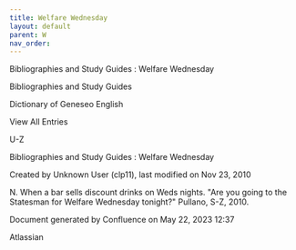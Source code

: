 ```yaml
---
title: Welfare Wednesday
layout: default
parent: W
nav_order:
---
```


Bibliographies and Study Guides : Welfare Wednesday

Bibliographies and Study Guides

Dictionary of Geneseo English

View All Entries

U-Z

Bibliographies and Study Guides : Welfare Wednesday

Created by  Unknown User (clp11), last modified on Nov 23, 2010

N. When a bar sells discount drinks on Weds nights. &quot;Are you going to the Statesman for Welfare Wednesday tonight?&quot; Pullano, S-Z, 2010.

Document generated by Confluence on May 22, 2023 12:37

Atlassian
